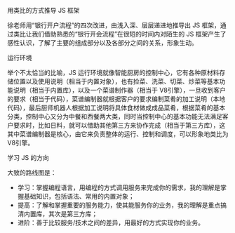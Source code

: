 用类比的方式推导 JS 框架

徐老师用“银行开户流程”的四次改进，由浅入深、层层递进地推导出 JS 框架，通过类比让我们借助熟悉的“银行开会流程”在很短的时间内对陌生的 JS 框架产生了感性认识，了解了主要的组成部分以及各部分之间的关系，形象生动。

运行环境

举个不太恰当的比喻，JS 运行环境就像智能厨房的控制中心，它有各种原材料存储位置以及使用说明（相当于内置对象），也有捡菜、洗菜、切菜、炒菜等基本功能说明（相当于内置库），以及一个菜谱制作器（相当于 V8引擎），一旦收到客户的要求（相当于代码），菜谱编制器就根据客户的要求编制菜肴的加工说明（本地代码），最后厨师机器人根据加工说明将具体食材做成成品菜肴，根据菜肴的基本分类，控制中心又分为中餐和西餐两大类，同时当控制中心的基本功能无法满足客户要求时，比如日料，就可以借助其他第三方来协作完成（相当于第三方库），这其中菜谱编制器是核心，由它来负责整体的运行、控制和调度，可以形象地类比为 V8引擎。

学习 JS 的方向

大致的路线图是：

- 学习：掌握编程语言，用编程的方式调用服务来完成你的需求，我的理解是掌握基础知识，包括语法、常用的内置对象；
- 提高：了解和掌握重要的服务能力，使其能服务你的业务，我的理解是重点搞清内置库，其次是第三方库；
- 进阶：善于比较服务/技术之间的差异，用最好的方式实现你的业务。

